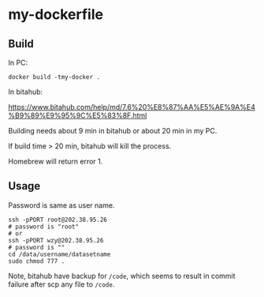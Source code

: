 # my-dockerfile

## Build

In PC:

```shell
docker build -tmy-docker .
```

In bitahub:

<https://www.bitahub.com/help/md/7.6%20%E8%87%AA%E5%AE%9A%E4%B9%89%E9%95%9C%E5%83%8F.html>

Building needs about 9 min in bitahub or about 20 min in my PC.

If build time > 20 min, bitahub will kill the process.

Homebrew will return error 1.

## Usage

Password is same as user name.

```shell
ssh -pPORT root@202.38.95.26
# password is "root"
# or
ssh -pPORT wzy@202.38.95.26
# password is ""
cd /data/username/datasetname
sudo chmod 777 .
```

Note, bitahub have backup for `/code`, which seems to result in commit failure
after scp any file to `/code`.
